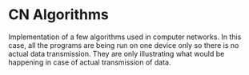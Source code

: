 # CN Algorithms
Implementation of a few algorithms used in computer networks.
In this case, all the programs are being run on one device only so there is no actual data transmission. They are only illustrating what would be happening in case of actual transmission of data.

